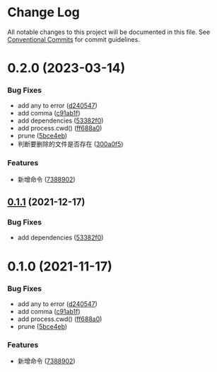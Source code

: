# Change Log

All notable changes to this project will be documented in this file.
See [Conventional Commits](https://conventionalcommits.org) for commit guidelines.

# 0.2.0 (2023-03-14)


### Bug Fixes

* add any to error ([d240547](https://github.com/youngjuning/luozhu/commit/d240547c2b32343c35a606f6765ea100ef3a02f4))
* add comma ([c91ab1f](https://github.com/youngjuning/luozhu/commit/c91ab1ffa8455f7d3931c4b0566533bad7867062))
* add dependencies ([53382f0](https://github.com/youngjuning/luozhu/commit/53382f060a6dcfaec5eb0f7fca340161ec4c14dd))
* add process.cwd() ([ff688a0](https://github.com/youngjuning/luozhu/commit/ff688a09406433889f955044d3682ab638274f8d))
* prune ([5bce4eb](https://github.com/youngjuning/luozhu/commit/5bce4eb76bdf8e7d02a7ec6d5948fd793f607529))
* 判断要删除的文件是否存在 ([300a0f5](https://github.com/youngjuning/luozhu/commit/300a0f53df7f6887b3434fc8c5dd45cb4d2c3fc9))


### Features

* 新增命令 ([7388902](https://github.com/youngjuning/luozhu/commit/7388902aa44d852c6fc3907074224150a0ae8496))





## [0.1.1](https://github.com/youngjuning/luozhu/compare/@luozhu/geita@0.1.0...@luozhu/geita@0.1.1) (2021-12-17)


### Bug Fixes

* add dependencies ([53382f0](https://github.com/youngjuning/luozhu/commit/53382f060a6dcfaec5eb0f7fca340161ec4c14dd))





# 0.1.0 (2021-11-17)


### Bug Fixes

* add any to error ([d240547](https://github.com/youngjuning/luozhu/commit/d240547c2b32343c35a606f6765ea100ef3a02f4))
* add comma ([c91ab1f](https://github.com/youngjuning/luozhu/commit/c91ab1ffa8455f7d3931c4b0566533bad7867062))
* add process.cwd() ([ff688a0](https://github.com/youngjuning/luozhu/commit/ff688a09406433889f955044d3682ab638274f8d))
* prune ([5bce4eb](https://github.com/youngjuning/luozhu/commit/5bce4eb76bdf8e7d02a7ec6d5948fd793f607529))


### Features

* 新增命令 ([7388902](https://github.com/youngjuning/luozhu/commit/7388902aa44d852c6fc3907074224150a0ae8496))
